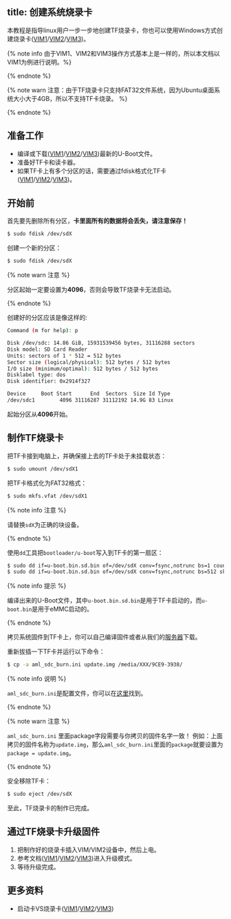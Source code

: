 title: 创建系统烧录卡
---

本教程是指导linux用户一步一步地创建TF烧录卡，你也可以使用Windows方式创建烧录卡([VIM1](/linux/zh-cn/vim1/UpgradeViaTFBurningCard.html)/[VIM2](/linux/zh-cn/vim2/UpgradeViaTFBurningCard.html)/[VIM3](/linux/zh-cn/vim3/UpgradeViaTFBurningCard.html))。

{% note info 由于VIM1、VIM2和VIM3操作方式基本上是一样的，所以本文档以VIM1为例进行说明。%}

{% endnote %}

{% note warn 注意：由于TF烧录卡只支持FAT32文件系统，因为Ubuntu桌面系统大小大于4GB，所以不支持TF卡烧录。 %}

{% endnote %}

## 准备工作
* 编译或下载([VIM1](https://dl.khadas.com/Firmware/VIM1/U-boot/)/[VIM2](https://dl.khadas.com/Firmware/VIM2/U-boot/)/[VIM3](https://dl.khadas.com/Firmware/VIM3/U-boot/))最新的U-Boot文件。
* 准备好TF卡和读卡器。
* 如果TF卡上有多个分区的话，需要通过fdisk格式化TF卡([VIM1](/linux/zh-cn/vim1/CreateBurnCardViaCLI.html)/[VIM2](/linux/zh-cn/vim2/CreateBurnCardViaCLI.html)/[VIM3](/linux/zh-cn/vim3/CreateBurnCardViaCLI.html))。

## 开始前
首先要先删除所有分区，**卡里面所有的数据将会丢失，请注意保存！**

```bash
$ sudo fdisk /dev/sdX
```

创建一个新的分区：

```bash
$ sudo fdisk /dev/sdX
```

{% note warn 注意 %}

分区起始一定要设置为**4096**，否则会导致TF烧录卡无法启动。

{% endnote %}

创建好的分区应该是像这样的:

```bash
Command (m for help): p

Disk /dev/sdc: 14.86 GiB, 15931539456 bytes, 31116288 sectors
Disk model: SD Card Reader
Units: sectors of 1 * 512 = 512 bytes
Sector size (logical/physical): 512 bytes / 512 bytes
I/O size (minimum/optimal): 512 bytes / 512 bytes
Disklabel type: dos
Disk identifier: 0x2914f327

Device     Boot Start      End  Sectors  Size Id Type
/dev/sdc1        4096 31116287 31112192 14.9G 83 Linux
```

起始分区从**4096**开始。

## 制作TF烧录卡

把TF卡接到电脑上，并确保接上去的TF卡处于未挂载状态：

```bash
$ sudo umount /dev/sdX1
```

把TF卡格式化为FAT32格式：
```bash
$ sudo mkfs.vfat /dev/sdX1
```

{% note info 注意 %}
	
请替换`sdX`为正确的块设备。

{% endnote %}

使用`dd`工具把`bootloader/u-boot`写入到TF卡的第一扇区：

```bash
$ sudo dd if=u-boot.bin.sd.bin of=/dev/sdX conv=fsync,notrunc bs=1 count=444
$ sudo dd if=u-boot.bin.sd.bin of=/dev/sdX conv=fsync,notrunc bs=512 skip=1 seek=1
```

{% note info 提示 %}
	
编译出来的U-Boot文件，其中`u-boot.bin.sd.bin`是用于TF卡启动的，而`u-boot.bin`是用于eMMC启动的。

{% endnote %}

拷贝系统固件到TF卡上，你可以自己编译固件或者从我们的[服务器](https://dl.khadas.com/Firmware/)下载。

重新拔插一下TF卡并运行以下命令：

```bash
$ cp -a aml_sdc_burn.ini update.img /media/XXX/9CE9-3938/
```

{% note info 说明 %}

`aml_sdc_burn.ini`是配置文件，你可以在[这里](https://github.com/khadas/images_upgrade/blob/master/Amlogic/aml_sdc_burn.ini)找到。

{% endnote %}

{% note warn 注意 %}

`aml_sdc_burn.ini` 里面package字段需要与你拷贝的固件名字一致！
例如：上面拷贝的固件名称为`update.img`，那么`aml_sdc_burn.ini`里面的`package`就要设置为`package = update.img`。

{% endnote %}


安全移除TF卡：

```bash
$ sudo eject /dev/sdX
```
至此，TF烧录卡的制作已完成。

## 通过TF烧录卡升级固件
1. 把制作好的烧录卡插入VIM/VIM2设备中，然后上电。
2. 参考文档([VIM1](/linux/zh-cn/vim1/HowtoBootIntoUpgradeMode.html)/[VIM2](/linux/zh-cn/vim2/HowtoBootIntoUpgradeMode.html)/[VIM3](/linux/zh-cn/vim3/HowtoBootIntoUpgradeMode.html))进入升级模式。
3. 等待升级完成。

## 更多资料
* 启动卡VS烧录卡([VIM1](/linux/zh-cn/vim1/BootingCardVsBurningCard.html)/[VIM2](/linux/zh-cn/vim2/BootingCardVsBurningCard.html)/[VIM3](/linux/zh-cn/vim3/BootingCardVsBurningCard.html))

